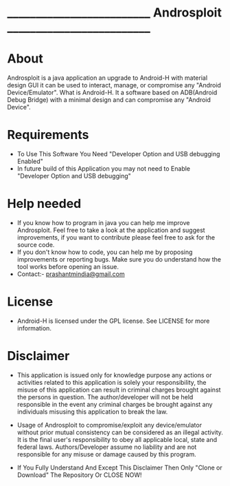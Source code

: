 # _________________________ Androsploit _________________________


# About

  Androsploit is a java application an upgrade to Android-H with material design GUI it can be used to interact, manage, or compromise any "Android Device/Emulator".
  What is Android-H. It a software based on ADB(Android Debug Bridge) with a minimal design and can compromise any "Android Device". 

# Requirements

* To Use This Software You Need "Developer Option and USB debugging Enabled"
* In future build of this Application you may not need to Enable "Developer Option and USB debugging"

# Help needed

* If you know how to program in java you can help me improve Androsploit. Feel free to take a look at the application and suggest improvements, if you want to contribute please feel free to ask for the source code.
* If you don't know how to code, you can help me by proposing improvements or reporting bugs. Make sure you do understand how the tool works before opening an issue.
* Contact:- prashantmindia@gmail.com

# License
* Android-H is licensed under the GPL license. See LICENSE for more information.

# Disclaimer

 * This application is issued only for knowledge purpose any actions or activities related to this application is solely your responsibility, the misuse of this application can result in criminal charges brought against the persons in question.
 The author/developer will not be held responsible in the event any criminal charges be brought against any individuals misusing this application to break the law.
   
* Usage of Androsploit to compromise/exploit any device/emulator without prior mutual consistency can be considered as an illegal activity. It is  the final user's responsibility to obey all applicable local, state and federal laws. Authors/Developer assume no liability and are not responsible for any misuse or damage caused by this program.
   
* If You Fully Understand And Except This Disclaimer Then Only "Clone or Download" The Repository Or CLOSE NOW!
